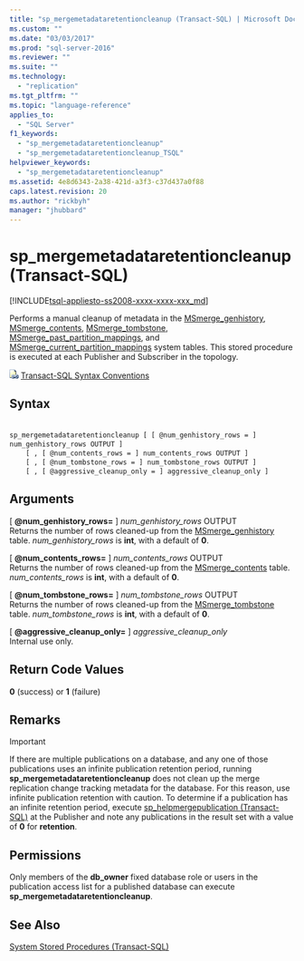 ```yaml
---
title: "sp_mergemetadataretentioncleanup (Transact-SQL) | Microsoft Docs"
ms.custom: ""
ms.date: "03/03/2017"
ms.prod: "sql-server-2016"
ms.reviewer: ""
ms.suite: ""
ms.technology: 
  - "replication"
ms.tgt_pltfrm: ""
ms.topic: "language-reference"
applies_to: 
  - "SQL Server"
f1_keywords: 
  - "sp_mergemetadataretentioncleanup"
  - "sp_mergemetadataretentioncleanup_TSQL"
helpviewer_keywords: 
  - "sp_mergemetadataretentioncleanup"
ms.assetid: 4e8d6343-2a38-421d-a3f3-c37d437a0f88
caps.latest.revision: 20
ms.author: "rickbyh"
manager: "jhubbard"
---
```

# sp_mergemetadataretentioncleanup (Transact-SQL)
[!INCLUDE[tsql-appliesto-ss2008-xxxx-xxxx-xxx_md](../../../a9retired/includes/tsql-appliesto-ss2008-xxxx-xxxx-xxx-md.md)]

  Performs a manual cleanup of metadata in the [MSmerge_genhistory](../../../relational-databases/reference/system-tables/msmerge-genhistory-transact-sql.md), [MSmerge_contents](../../../relational-databases/reference/system-tables/msmerge-contents-transact-sql.md), [MSmerge_tombstone](../../../relational-databases/reference/system-tables/msmerge-tombstone-transact-sql.md), [MSmerge_past_partition_mappings](../../../relational-databases/reference/system-tables/msmerge-past-partition-mappings-transact-sql.md), and [MSmerge_current_partition_mappings](../../../relational-databases/reference/system-tables/msmerge-current-partition-mappings.md) system tables. This stored procedure is executed at each Publisher and Subscriber in the topology.  
  
 ![Topic link icon](../../../a9notintoc/media/topic-link.gif "Topic link icon") [Transact-SQL Syntax Conventions](../../../t-sql/language-elements/transact-sql-syntax-conventions-transact-sql.md)  
  
## Syntax  
  
```  
  
sp_mergemetadataretentioncleanup [ [ @num_genhistory_rows = ] num_genhistory_rows OUTPUT ]  
    [ , [ @num_contents_rows = ] num_contents_rows OUTPUT ]   
    [ , [ @num_tombstone_rows = ] num_tombstone_rows OUTPUT ]   
    [ , [ @aggressive_cleanup_only = ] aggressive_cleanup_only ]  
```  
  
## Arguments  
 [ **@num_genhistory_rows=** ] *num_genhistory_rows* OUTPUT  
 Returns the number of rows cleaned-up from the [MSmerge_genhistory](../../../relational-databases/reference/system-tables/msmerge-genhistory-transact-sql.md) table. *num_genhistory_rows* is **int**, with a default of **0**.  
  
 [ **@num_contents_rows=** ] *num_contents_rows* OUTPUT  
 Returns the number of rows cleaned-up from the [MSmerge_contents](../../../relational-databases/reference/system-tables/msmerge-contents-transact-sql.md) table. *num_contents_rows* is **int**, with a default of **0**.  
  
 [ **@num_tombstone_rows=** ] *num_tombstone_rows* OUTPUT  
 Returns the number of rows cleaned-up from the [MSmerge_tombstone](../../../relational-databases/reference/system-tables/msmerge-tombstone-transact-sql.md) table. *num_tombstone_rows* is **int**, with a default of **0**.  
  
 [ **@aggressive_cleanup_only=** ] *aggressive_cleanup_only*  
 Internal use only.  
  
## Return Code Values  
 **0** (success) or **1** (failure)  
  
## Remarks  
  
> [!IMPORTANT]  
>  If there are multiple publications on a database, and any one of those publications uses an infinite publication retention period, running **sp_mergemetadataretentioncleanup** does not clean up the merge replication change tracking metadata for the database. For this reason, use infinite publication retention with caution. To determine if a publication has an infinite retention period, execute [sp_helpmergepublication &#40;Transact-SQL&#41;](../../../relational-databases/reference/system-stored-procedures/sp-helpmergepublication-transact-sql.md) at the Publisher and note any publications in the result set with a value of **0** for **retention**.  
  
## Permissions  
 Only members of the **db_owner** fixed database role or users in the publication access list for a published database can execute **sp_mergemetadataretentioncleanup**.  
  
## See Also  
 [System Stored Procedures &#40;Transact-SQL&#41;](../../../relational-databases/reference/system-stored-procedures/system-stored-procedures-transact-sql.md)  
  
  